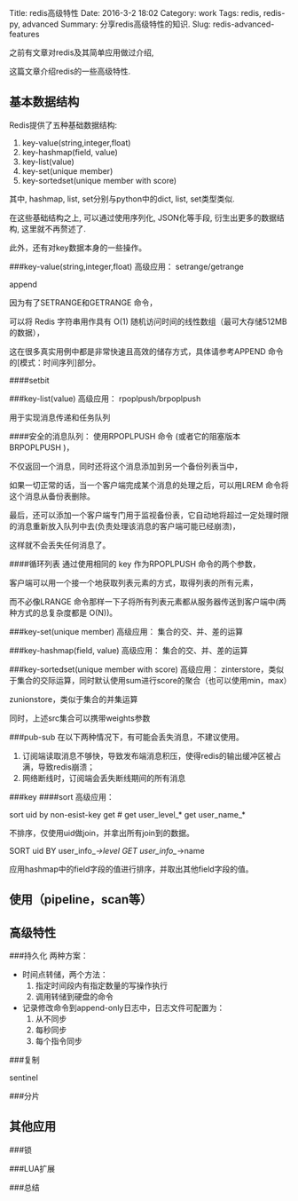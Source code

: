 Title: redis高级特性
Date: 2016-3-2 18:02
Category: work
Tags: redis, redis-py, advanced
Summary: 分享redis高级特性的知识.
Slug: redis-advanced-features


之前有文章对redis及其简单应用做过介绍, 

这篇文章介绍redis的一些高级特性.

## 基本数据结构

Redis提供了五种基础数据结构:

1. key-value(string,integer,float)
2. key-hashmap(field, value)
3. key-list(value)
4. key-set(unique member)
5. key-sortedset(unique member with score)

其中, hashmap, list, set分别与python中的dict, list, set类型类似.

在这些基础结构之上, 可以通过使用序列化, JSON化等手段, 衍生出更多的数据结构, 这里就不再赘述了.

此外，还有对key数据本身的一些操作。

###key-value(string,integer,float)
高级应用：
setrange/getrange

append



因为有了SETRANGE和GETRANGE 命令，

可以将 Redis 字符串用作具有 O(1) 随机访问时间的线性数组（最可大存储512MB的数据），

这在很多真实用例中都是非常快速且高效的储存方式，具体请参考APPEND 命令的[模式：时间序列]部分。

####setbit




###key-list(value)
高级应用：
rpoplpush/brpoplpush

用于实现消息传递和任务队列

####安全的消息队列：
使用RPOPLPUSH 命令 (或者它的阻塞版本BRPOPLPUSH )，

不仅返回一个消息，同时还将这个消息添加到另一个备份列表当中，

如果一切正常的话，当一个客户端完成某个消息的处理之后，可以用LREM 命令将这个消息从备份表删除。

最后，还可以添加一个客户端专门用于监视备份表，它自动地将超过一定处理时限的消息重新放入队列中去(负责处理该消息的客户端可能已经崩溃)，

这样就不会丢失任何消息了。

####循环列表
通过使用相同的 key 作为RPOPLPUSH 命令的两个参数，

客户端可以用一个接一个地获取列表元素的方式，取得列表的所有元素，

而不必像LRANGE 命令那样一下子将所有列表元素都从服务器传送到客户端中(两种方式的总复杂度都是 O(N))。

###key-set(unique member)
高级应用：
集合的交、并、差的运算

###key-hashmap(field, value)
高级应用：
集合的交、并、差的运算

###key-sortedset(unique member with score)
高级应用：
zinterstore，类似于集合的交际运算，同时默认使用sum进行score的聚合（也可以使用min，max）

zunionstore，类似于集合的并集运算

同时，上述src集合可以携带weights参数

###pub-sub
在以下两种情况下，有可能会丢失消息，不建议使用。
1. 订阅端读取消息不够快，导致发布端消息积压，使得redis的输出缓冲区被占满，导致redis崩溃；
2. 网络断线时，订阅端会丢失断线期间的所有消息


###key
####sort
高级应用：

sort uid by non-esist-key get # get user_level_* get user_name_*

不排序，仅使用uid做join，并拿出所有join到的数据。

SORT uid BY user_info_*->level GET user_info_*->name

应用hashmap中的field字段的值进行排序，并取出其他field字段的值。


## 使用（pipeline，scan等）


## 高级特性

###持久化
两种方案：
* 时间点转储，两个方法：
    1. 指定时间段内有指定数量的写操作执行
    2. 调用转储到硬盘的命令
* 记录修改命令到append-only日志中，日志文件可配置为：
    1. 从不同步
    2. 每秒同步
    3. 每个指令同步







###复制

sentinel



###分片





## 其他应用


###锁



###LUA扩展




###总结


